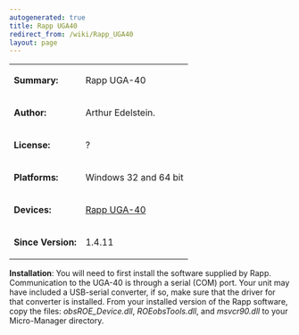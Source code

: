 ```yaml
---
autogenerated: true
title: Rapp UGA40
redirect_from: /wiki/Rapp_UGA40
layout: page
---
```


<table>
<tr>
<td markdown="1">

**Summary:**

</td>
<td markdown="1">

Rapp UGA-40

</td>
</tr>
<tr>
<td markdown="1">

**Author:**

</td>
<td markdown="1">

Arthur Edelstein.

</td>
</tr>
<tr>
<td markdown="1">

**License:**

</td>
<td markdown="1">

?

</td>
</tr>
<tr>
<td markdown="1">

**Platforms:**

</td>
<td markdown="1">

Windows 32 and 64 bit

</td>
</tr>
<tr>
<td markdown="1">

**Devices:**

</td>
<td markdown="1">

[Rapp UGA-40](http://www.rapp-opto.com/index.php?show=products&id=84)

</td>
</tr>
<tr>
<td markdown="1">

**Since Version:**

</td>
<td markdown="1">

1.4.11

</td>
</tr>
</table>

**Installation**: You will need to first install the software supplied
by Rapp. Communication to the UGA-40 is through a serial (COM) port.
Your unit may have included a USB-serial converter, if so, make sure
that the driver for that converter is installed. From your installed
version of the Rapp software, copy the files: *obsROE\_Device.dll*,
*ROEobsTools.dll*, and *msvcr90.dll* to your Micro-Manager directory.
